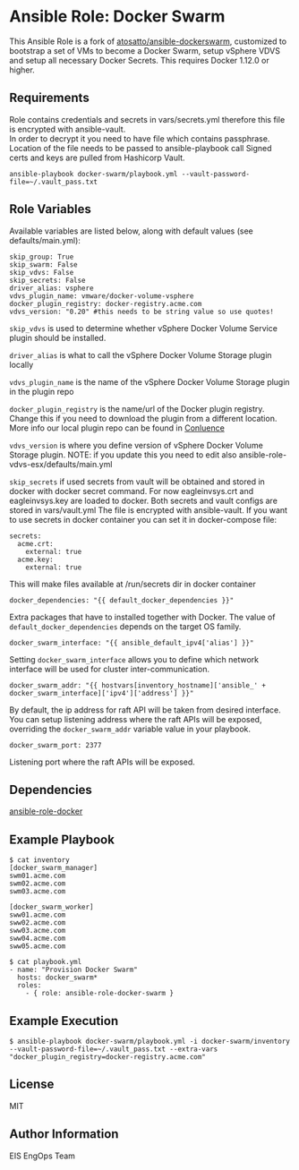 Ansible Role: Docker Swarm
==========================

This Ansible Role is a fork of [atosatto/ansible-dockerswarm](https://github.com/atosatto/ansible-dockerswarm), customized to bootstrap a set of VMs to become a Docker Swarm, setup vSphere VDVS and setup all necessary Docker Secrets.  This requires Docker 1.12.0 or higher.

Requirements
------------
Role contains credentials and secrets in vars/secrets.yml therefore this file is encrypted with ansible-vault.  
In order to decrypt it you need to have file which contains passphrase. Location of the file needs to be passed to ansible-playbook call
Signed certs and keys are pulled from Hashicorp Vault.


```
ansible-playbook docker-swarm/playbook.yml --vault-password-file=~/.vault_pass.txt
```

Role Variables
--------------

Available variables are listed below, along with default values (see defaults/main.yml):

    skip_group: True
    skip_swarm: False
    skip_vdvs: False
    skip_secrets: False
    driver_alias: vsphere
    vdvs_plugin_name: vmware/docker-volume-vsphere
    docker_plugin_registry: docker-registry.acme.com
    vdvs_version: "0.20" #this needs to be string value so use quotes!

`skip_vdvs` is used to determine whether vSphere Docker Volume Service plugin should be installed.

`driver_alias` is what to call the vSphere Docker Volume Storage plugin locally

`vdvs_plugin_name` is the name of the vSphere Docker Volume Storage plugin in the plugin repo

`docker_plugin_registry` is the name/url of the Docker plugin registry.  Change this if you need to download the plugin from a different location.
More info our local plugin repo can be found in [Conluence](https://eagleinvsys.atlassian.net/wiki/spaces/M2/pages/61702249/Docker+Repository#DockerRepository-CreatingaDockerRepositoryForPlugins)

`vdvs_version` is where you define version of vSphere Docker Volume Storage plugin.
  NOTE: if you update this you need to edit also ansible-role-vdvs-esx/defaults/main.yml

`skip_secrets` if used secrets from vault will be obtained and stored in docker with docker secret command.
For now eagleinvsys.crt and eagleinvsys.key are loaded to docker. Both secrets and vault configs are stored in vars/vault.yml
The file is encrypted with ansible-vault. If you want to use secrets in docker container you can set it in docker-compose file:
```
secrets:
  acme.crt:
    external: true
  acme.key:
    external: true
```
This will make files available at /run/secrets dir in docker container

    docker_dependencies: "{{ default_docker_dependencies }}"

Extra packages that have to installed together with Docker.
The value of `default_docker_dependencies` depends on the target OS family.

    docker_swarm_interface: "{{ ansible_default_ipv4['alias'] }}"

Setting `docker_swarm_interface` allows you to define which network interface will be used for cluster inter-communication.

    docker_swarm_addr: "{{ hostvars[inventory_hostname]['ansible_' + docker_swarm_interface]['ipv4']['address'] }}"

By default, the ip address for raft API will be taken from desired interface.
You can setup listening address where the raft APIs will be exposed, overriding
the `docker_swarm_addr` variable value in your playbook.

    docker_swarm_port: 2377

Listening port where the raft APIs will be exposed.

Dependencies
------------

[ansible-role-docker](https://www.google.com) 

Example Playbook
----------------

    $ cat inventory
    [docker_swarm_manager]
    swm01.acme.com
    swm02.acme.com
    swm03.acme.com

    [docker_swarm_worker]
    sww01.acme.com
    sww02.acme.com
    sww03.acme.com
    sww04.acme.com
    sww05.acme.com

    $ cat playbook.yml
    - name: "Provision Docker Swarm"
      hosts: docker_swarm*
      roles:
        - { role: ansible-role-docker-swarm }

Example Execution
----------------

    $ ansible-playbook docker-swarm/playbook.yml -i docker-swarm/inventory --vault-password-file=~/.vault_pass.txt --extra-vars "docker_plugin_registry=docker-registry.acme.com"

License
-------

MIT

Author Information
------------------

EIS EngOps Team